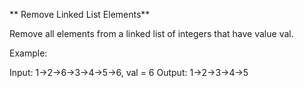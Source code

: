 ** Remove Linked List Elements**

Remove all elements from a linked list of integers that have value val.

Example:

Input:  1->2->6->3->4->5->6, val = 6
Output: 1->2->3->4->5